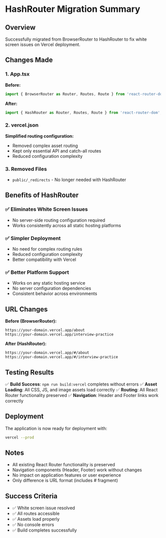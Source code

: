 # HashRouter Migration Summary

## Overview
Successfully migrated from BrowserRouter to HashRouter to fix white screen issues on Vercel deployment.

## Changes Made

### 1. App.tsx
**Before:**
```typescript
import { BrowserRouter as Router, Routes, Route } from 'react-router-dom';
```

**After:**
```typescript
import { HashRouter as Router, Routes, Route } from 'react-router-dom';
```

### 2. vercel.json
**Simplified routing configuration:**
- Removed complex asset routing
- Kept only essential API and catch-all routes
- Reduced configuration complexity

### 3. Removed Files
- `public/_redirects` - No longer needed with HashRouter

## Benefits of HashRouter

### ✅ **Eliminates White Screen Issues**
- No server-side routing configuration required
- Works consistently across all static hosting platforms

### ✅ **Simpler Deployment**
- No need for complex routing rules
- Reduced configuration complexity
- Better compatibility with Vercel

### ✅ **Better Platform Support**
- Works on any static hosting service
- No server configuration dependencies
- Consistent behavior across environments

## URL Changes

**Before (BrowserRouter):**
```
https://your-domain.vercel.app/about
https://your-domain.vercel.app/interview-practice
```

**After (HashRouter):**
```
https://your-domain.vercel.app/#/about
https://your-domain.vercel.app/#/interview-practice
```

## Testing Results

✅ **Build Success**: `npm run build:vercel` completes without errors
✅ **Asset Loading**: All CSS, JS, and image assets load correctly
✅ **Routing**: All React Router functionality preserved
✅ **Navigation**: Header and Footer links work correctly

## Deployment

The application is now ready for deployment with:
```bash
vercel --prod
```

## Notes

- All existing React Router functionality is preserved
- Navigation components (Header, Footer) work without changes
- No impact on application features or user experience
- Only difference is URL format (includes # fragment)

## Success Criteria

- ✅ White screen issue resolved
- ✅ All routes accessible
- ✅ Assets load properly
- ✅ No console errors
- ✅ Build completes successfully 